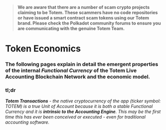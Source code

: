 > **We are aware that there are a number of scam crypto projects claiming to be Totem. These scammers have no code repositories or have issued a smart contract scam tokens using our Totem brand. Please check the Polkadot community forums to ensure you are communicating with the genuine Totem Team.**

# Token Economics

<!-- ## Emergent Properties of TOTEM (Totem Transactions). -->

### The following pages explain in detail the emergent properties of the internal _Functional Currency_ of the Totem Live Accounting Blockchain Network and the economic model.

### **tl;dr**

_**Totem Transactions** - the native cryptocurrency of the app (ticker symbol: TOTEM) is a true Unit of Account because it is both a stable Functional Currency and it is **intrinsic to the Accounting Engine**. This may be the first time this has ever been conceived or executed - even for traditional accounting software._